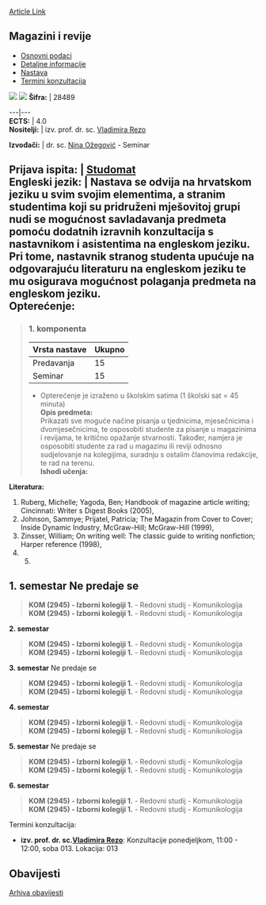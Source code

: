 [Article Link](https://www.fhs.hr/predmet/mir)

## Magazini i revije
  * [Osnovni podaci](https://www.fhs.hr/predmet/mir#v1id-523782_713149_1_0 "Osnovni podaci")
  * [Detaljne informacije](https://www.fhs.hr/predmet/mir#v1id-523782_713149_1_1 "Detaljne informacije")
  * [Nastava](https://www.fhs.hr/predmet/mir#v1id-523782_713149_1_2 "Nastava")
  * [Termini konzultacija](https://www.fhs.hr/predmet/mir#v1id-523782_713149_1_3 "Termini konzultacija")


[![](https://www.fhs.hr/img/flags/gif/hr.gif)](https://www.fhs.hr/predmet/mir) [![](https://www.fhs.hr/img/flags/gif/gb.gif)](https://www.fhs.hr/en/course/map)
**Šifra:** |  28489  
  
---|---  
**ECTS:** |  4.0   
**Nositelji:** |  izv. prof. dr. sc. [Vladimira Rezo](https://www.fhs.hr/djelatnik/vladimira.rezo)   
  
**Izvođači:** |  dr. sc. [Nina Ožegović](https://www.fhs.hr/djelatnik/nina.ozegovic) - Seminar  
  
**Prijava ispita:** |  [Studomat](http://www.isvu.hr/studomat)  
**Engleski jezik:** |  Nastava se odvija na hrvatskom jeziku u svim svojim elementima, a stranim studentima koji su pridruženi mješovitoj grupi nudi se mogućnost savladavanja predmeta pomoću dodatnih izravnih konzultacija s nastavnikom i asistentima na engleskom jeziku. Pri tome, nastavnik stranog studenta upućuje na odgovarajuću literaturu na engleskom jeziku te mu osigurava mogućnost polaganja predmeta na engleskom jeziku.   
**Opterećenje:**  
---  
> ### 1. komponenta
> | Vrsta nastave | Ukupno  
> ---|---  
> Predavanja | 15  
> Seminar | 15  
> * Opterećenje je izraženo u školskim satima (1 školski sat = 45 minuta)   
**Opis predmeta:**  
> Prikazati sve moguće načine pisanja u tjednicima, mjesečnicima i dvomjesečnicima, te osposobiti studente za pisanje u magazinima i revijama, te kritično opažanje stvarnosti. Također, namjera je osposobiti studente za rad u magazinu ili reviji odnosno sudjelovanje na kolegijima, suradnju s ostalim članovima redakcije, te rad na terenu.  
**Ishodi učenja:**  

  
**Literatura:**  
  1. Ruberg, Michelle; Yagoda, Ben; Handbook of magazine article writing; Cincinnati: Writer s Digest Books (2005), 
  2. Johnson, Sammye; Prijatel, Patricia; The Magazin from Cover to Cover; Inside Dynamic Industry, McGraw-Hill; McGraw-Hill (1999), 
  3. Zinsser, William; On writing well: The classic guide to writing nonfiction; Harper reference (1998), 
  4.   5. 
  
**1. semestar** Ne predaje se  
---  
> **KOM (2945) - Izborni kolegiji 1.** - Redovni studij - Komunikologija  
>  **KOM (2945) - Izborni kolegiji 1.** - Redovni studij - Komunikologija  
>   
  
**2. semestar**  
> **KOM (2945) - Izborni kolegiji 1.** - Redovni studij - Komunikologija  
>  **KOM (2945) - Izborni kolegiji 1.** - Redovni studij - Komunikologija  
>   
  
**3. semestar** Ne predaje se  
> **KOM (2945) - Izborni kolegiji 1.** - Redovni studij - Komunikologija  
>  **KOM (2945) - Izborni kolegiji 1.** - Redovni studij - Komunikologija  
>   
  
**4. semestar**  
> **KOM (2945) - Izborni kolegiji 1.** - Redovni studij - Komunikologija  
>  **KOM (2945) - Izborni kolegiji 1.** - Redovni studij - Komunikologija  
>   
  
**5. semestar** Ne predaje se  
> **KOM (2945) - Izborni kolegiji 1.** - Redovni studij - Komunikologija  
>  **KOM (2945) - Izborni kolegiji 1.** - Redovni studij - Komunikologija  
>   
  
**6. semestar**  
> **KOM (2945) - Izborni kolegiji 1.** - Redovni studij - Komunikologija  
>  **KOM (2945) - Izborni kolegiji 1.** - Redovni studij - Komunikologija  
>   
Termini konzultacija: 
  * **izv. prof. dr. sc.[Vladimira Rezo](https://www.fhs.hr/djelatnik/vladimira.rezo)**: 
Konzultacije ponedjeljkom, 11:00 - 12:00, soba 013.
Lokacija: 013 


## Obavijesti
[Arhiva obavijesti](https://www.fhs.hr/predmet/mir?@=20p3b#news_80640 "Arhiva obavijesti")
